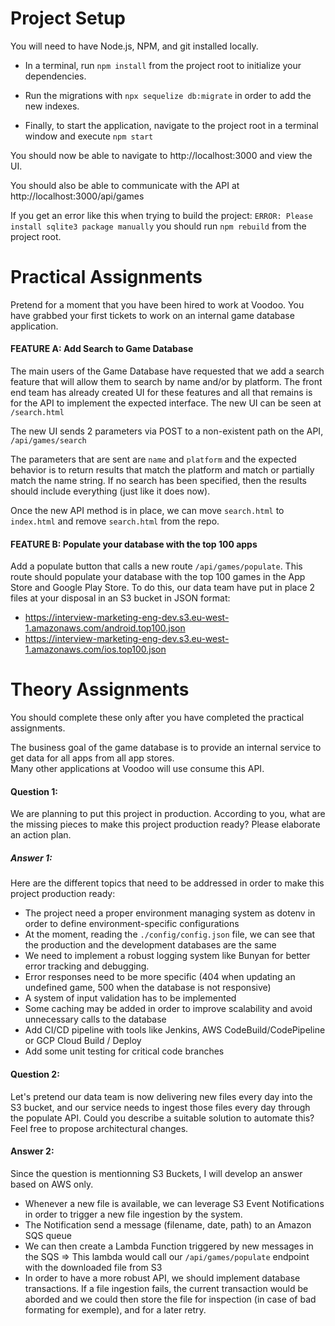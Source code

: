 # Project Setup
You will need to have Node.js, NPM, and git installed locally.
  
* In a terminal, run `npm install` from the project root to initialize your dependencies.

* Run the migrations with `npx sequelize db:migrate` in order to add the new indexes.

* Finally, to start the application, navigate to the project root in a terminal window and execute `npm start`

You should now be able to navigate to http://localhost:3000 and view the UI.

You should also be able to communicate with the API at http://localhost:3000/api/games

If you get an error like this when trying to build the project: `ERROR: Please install sqlite3 package manually` you should run `npm rebuild` from the project root.

# Practical Assignments
Pretend for a moment that you have been hired to work at Voodoo.  You have grabbed your first tickets to work on an internal game database application. 

#### FEATURE A: Add Search to Game Database
The main users of the Game Database have requested that we add a search feature that will allow them to search by name and/or by platform.  The front end team has already created UI for these features and all that remains is for the API to implement the expected interface.  The new UI can be seen at `/search.html`

The new UI sends 2 parameters via POST to a non-existent path on the API, `/api/games/search`

The parameters that are sent are `name` and `platform` and the expected behavior is to return results that match the platform and match or partially match the name string.  If no search has been specified, then the results should include everything (just like it does now).

Once the new API method is in place, we can move `search.html` to `index.html` and remove `search.html` from the repo.

#### FEATURE B: Populate your database with the top 100 apps
Add a populate button that calls a new route `/api/games/populate`. This route should populate your database with the top 100 games in the App Store and Google Play Store.
To do this, our data team have put in place 2 files at your disposal in an S3 bucket in JSON format:

- https://interview-marketing-eng-dev.s3.eu-west-1.amazonaws.com/android.top100.json
- https://interview-marketing-eng-dev.s3.eu-west-1.amazonaws.com/ios.top100.json

# Theory Assignments
You should complete these only after you have completed the practical assignments.

The business goal of the game database is to provide an internal service to get data for all apps from all app stores.  
Many other applications at Voodoo will use consume this API.

#### Question 1:
We are planning to put this project in production. According to you, what are the missing pieces to make this project production ready? 
Please elaborate an action plan.

##### Answer 1:
Here are the different topics that need to be addressed in order to make this project production ready:
  - The project need a proper environment managing system as dotenv in order to define environment-specific configurations
  - At the moment, reading the `./config/config.json` file, we can see that the production and the development databases are the same
  - We need to implement a robust logging system like Bunyan for better error tracking and debugging.
  - Error responses need to be more specific (404 when updating an undefined game, 500 when the database is not responsive)
  - A system of input validation has to be implemented
  - Some caching may be added in order to improve scalability and avoid unnecessary calls to the database
  - Add CI/CD pipeline with tools like Jenkins, AWS CodeBuild/CodePipeline or GCP Cloud Build / Deploy
  - Add some unit testing for critical code branches 

#### Question 2:
Let's pretend our data team is now delivering new files every day into the S3 bucket, and our service needs to ingest those files
every day through the populate API. Could you describe a suitable solution to automate this? Feel free to propose architectural changes.

#### Answer 2:
Since the question is mentionning S3 Buckets, I will develop an answer based on AWS only.

- Whenever a new file is available, we can leverage S3 Event Notifications in order to trigger a new file ingestion by the system.
- The Notification send a message (filename, date, path) to an Amazon SQS queue
- We can then create a Lambda Function triggered by new messages in the SQS => This lambda would call our `/api/games/populate` endpoint with the downloaded file from S3
- In order to have a more robust API, we should implement database transactions. If a file ingestion fails, the current transaction would be aborded and we could then store the file for inspection (in case of bad formating for exemple), and for a later retry.


